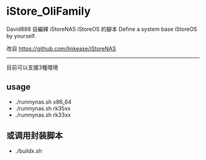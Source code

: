 # iStore_OliFamily

David888 自編繹 iStoreNAS iStoreOS 的腳本
Define a system base iStoreOS by yourself.

改自 https://github.com/linkease/iStoreNAS


---
目前可以支援3種環境
## usage

* ./runmynas.sh x86_64
* ./runmynas.sh rk35xx
* ./runmynas.sh rk33xx

## 或调用封装脚本
* ./buildx.sh


